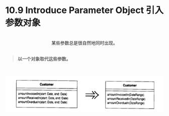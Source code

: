 # 10.9 Introduce Parameter Object 引入参数对象

<br>

<center>某些参数总是很自然地同时出现。</center>

<br>

> **以一个对象取代这些参数。**

<br>

![image-20210928223747808](https://raw.githubusercontent.com/huxiaoning/img/master/image-20210928223747808.png)

<br>

